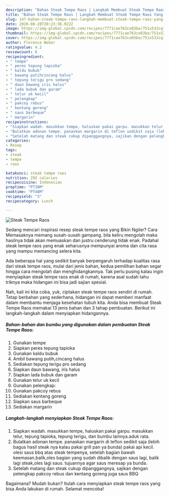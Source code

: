 ```yaml
---
description: "Bahan Steak Tempe Raos | Langkah Membuat Steak Tempe Raos Yang Lezat"
title: "Bahan Steak Tempe Raos | Langkah Membuat Steak Tempe Raos Yang Lezat"
slug: 147-bahan-steak-tempe-raos-langkah-membuat-steak-tempe-raos-yang-lezat
date: 2020-08-28T20:23:36.022Z
image: https://img-global.cpcdn.com/recipes/7771cae763ce03be/751x532cq70/steak-tempe-raos-foto-resep-utama.jpg
thumbnail: https://img-global.cpcdn.com/recipes/7771cae763ce03be/751x532cq70/steak-tempe-raos-foto-resep-utama.jpg
cover: https://img-global.cpcdn.com/recipes/7771cae763ce03be/751x532cq70/steak-tempe-raos-foto-resep-utama.jpg
author: Florence Weber
ratingvalue: 4.2
reviewcount: 8
recipeingredient:
- " tempe"
- " peres tepung tapioka"
- " kaldu bubuk"
- " bawang putihcincang halus"
- " tepung terigu pro sedang"
- " daun bawang iris halus"
- " lada bubuk dan garam"
- " telur uk kecil"
- " pelengkap"
- " pakcoy rebus"
- " kentang goreng"
- " saus barbeque"
- " margarin"
recipeinstructions:
- "Siapkan wadah. masukkan tempe, haluskan pakai garpu. masukkan telur, tepung tapioka, tepung terigu, dan bumbu lainnya.aduk rata."
- "Bulatkan adonan tempe. panaskan margarin di teflon sedikit saja (lebih bagus hasil steak nya kalau pakai grill pan ya bunda) pakai api kecil. olesi saus bbq atas steak tempenya, setelah bagian bawah keemasan,balik,oles bagian yang sudah dibalik dengan saus lagi, balik lagi steak,oles lagi saus. tujuannya agar saus meresap ya bunda."
- "Setelah matang dan steak cukup dipanggangnya, sajikan dengan pelengkap pakcoy rebus dan kentang goreng juga saus BBQ"
categories:
- Resep
tags:
- steak
- tempe
- raos

katakunci: steak tempe raos 
nutrition: 292 calories
recipecuisine: Indonesian
preptime: "PT38M"
cooktime: "PT48M"
recipeyield: "3"
recipecategory: Lunch

---
```



![Steak Tempe Raos](https://img-global.cpcdn.com/recipes/7771cae763ce03be/751x532cq70/steak-tempe-raos-foto-resep-utama.jpg)

Sedang mencari inspirasi resep steak tempe raos yang Bikin Ngiler? Cara Memasaknya memang susah-susah gampang. bila keliru mengolah maka hasilnya tidak akan memuaskan dan justru cenderung tidak enak. Padahal steak tempe raos yang enak seharusnya mempunyai aroma dan cita rasa yang mampu memancing selera kita.



Ada beberapa hal yang sedikit banyak berpengaruh terhadap kualitas rasa dari steak tempe raos, mulai dari jenis bahan, kedua pemilihan bahan segar hingga cara mengolah dan menghidangkannya. Tak perlu pusing kalau ingin menyiapkan steak tempe raos enak di rumah, karena asal sudah tahu triknya maka hidangan ini bisa jadi sajian spesial.


Nah, kali ini kita coba, yuk, ciptakan steak tempe raos sendiri di rumah. Tetap berbahan yang sederhana, hidangan ini dapat memberi manfaat dalam membantu menjaga kesehatan tubuh kita. Anda bisa membuat Steak Tempe Raos memakai 13 jenis bahan dan 3 tahap pembuatan. Berikut ini langkah-langkah dalam menyiapkan hidangannya.

<!--inarticleads1-->

##### Bahan-bahan dan bumbu yang digunakan dalam pembuatan Steak Tempe Raos:

1. Gunakan  tempe
1. Siapkan  peres tepung tapioka
1. Gunakan  kaldu bubuk
1. Ambil  bawang putih,cincang halus
1. Sediakan  tepung terigu pro sedang
1. Siapkan  daun bawang, iris halus
1. Siapkan  lada bubuk dan garam
1. Gunakan  telur uk kecil
1. Gunakan  pelengkap:
1. Gunakan  pakcoy rebus
1. Sediakan  kentang goreng
1. Siapkan  saus barbeque
1. Sediakan  margarin




<!--inarticleads2-->

##### Langkah-langkah menyiapkan Steak Tempe Raos:

1. Siapkan wadah. masukkan tempe, haluskan pakai garpu. masukkan telur, tepung tapioka, tepung terigu, dan bumbu lainnya.aduk rata.
1. Bulatkan adonan tempe. panaskan margarin di teflon sedikit saja (lebih bagus hasil steak nya kalau pakai grill pan ya bunda) pakai api kecil. olesi saus bbq atas steak tempenya, setelah bagian bawah keemasan,balik,oles bagian yang sudah dibalik dengan saus lagi, balik lagi steak,oles lagi saus. tujuannya agar saus meresap ya bunda.
1. Setelah matang dan steak cukup dipanggangnya, sajikan dengan pelengkap pakcoy rebus dan kentang goreng juga saus BBQ




Bagaimana? Mudah bukan? Itulah cara menyiapkan steak tempe raos yang bisa Anda lakukan di rumah. Selamat mencoba!
